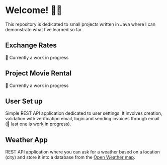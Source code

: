 # Welcome! 👋🏻
This repository is dedicated to small projects written in Java where I can demonstrate what I've learned so far.

## Exchange Rates
🚧 Currently a work in progress

## Project Movie Rental
🚧 Currently a work in progress


## User Set up
Simple REST API application dedicated to user settings. It involves creation, validation with verification email, login and sending invoices through email (🚧 last one is work in progress). 


## Weather App
REST API application where you can ask for a weather based on a location (city) and store it into a database from the [Open Weather map](https://api.openweathermap.org/).

